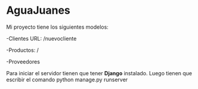# AguaJuanes
Mi proyecto tiene los siguientes modelos:
  
  -Clientes
  URL: /nuevocliente
  
  -Productos: /
  
  -Proveedores
  
Para iniciar el servidor tienen que tener **Django** instalado. Luego tienen que escribir el comando python manage.py runserver
